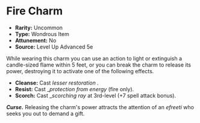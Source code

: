 # Fire Charm

- **Rarity:** Uncommon
- **Type:** Wondrous Item
- **Attunement:** No
- **Source:** Level Up Advanced 5e

While wearing this charm you can use an action to light or extinguish a candle-sized flame within 5 feet, or you can break the charm to release its power, destroying it to activate one of the following effects.

* **Cleanse:** Cast _lesser restoration ._
* **Resist:** Cast __protection from energy_ (fire only).
* **Scorch:** Cast __scorching ray_ at 3rd-level (+7 spell attack bonus).

_**Curse.**_ Releasing the charm's power attracts the attention of an _efreeti_  who seeks you out to demand a gift.
